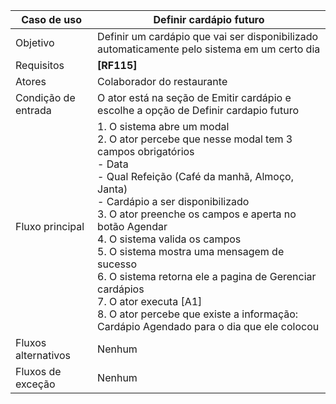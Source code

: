 | Caso de uso         | Definir cardápio futuro                                                                                                                                                                                                                                                                                                                                                                                                                                                                                                          |
| ------------------- | -------------------------------------------------------------------------------------------------------------------------------------------------------------------------------------------------------------------------------------------------------------------------------------------------------------------------------------------------------------------------------------------------------------------------------------------------------------------------------------------------------------------------------- |
| Objetivo            | Definir um cardápio que vai ser disponibilizado automaticamente pelo sistema em um certo dia                                                                                                                                                                                                                                                                                                                                                                                                                                     |
| Requisitos          | **[RF115]**                                                                                                                                                                                                                                                                                                                                                                                                                                                                                                                      |
| Atores              | Colaborador do restaurante                                                                                                                                                                                                                                                                                                                                                                                                                                                                                                       |
| Condição de entrada | O ator está na seção de Emitir cardápio e escolhe a opção de Definir cardapio futuro                                                                                                                                                                                                                                                                                                                                                                                                                                             |
| Fluxo principal     | 1. O sistema abre um modal<br>2. O ator percebe que nesse modal tem 3 campos obrigatórios<br>        - Data<br>		- Qual Refeição (Café da manhã, Almoço, Janta)<br>		- Cardápio a ser disponibilizado<br>3. O ator preenche os campos e aperta no botão Agendar<br>4. O sistema valida os campos<br>5. O sistema mostra uma mensagem de sucesso<br>6. O sistema retorna ele a pagina de Gerenciar cardápios<br>7. O ator executa [A1]<br>8. O ator percebe que existe a informação: Cardápio Agendado para o dia que ele colocou |
| Fluxos alternativos | Nenhum                                                                                                                                                                                                                                                                                                                                                                                                                                                                                                                           |
| Fluxos de exceção   | Nenhum                                                                                                                                                                                                                                                                                                                                                                                                                                                                                                                           |
